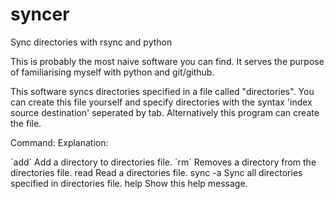 # syncer
Sync directories with rsync and python

This is probably the most naive software you can find. It serves the purpose of familiarising myself with python and git/github.

This software syncs directories specified in a file called "directories".
You can create this file yourself and specify directories with the syntax 'index source destination' seperated by tab.
Alternatively this program can create the file.



Command:    Explanation:    
    
´add´         Add a directory to directories file.
´rm´          Removes a directory from the directories file.
read        Read a directories file.
sync -a     Sync all directories specified in directories file.
help        Show this help message.




